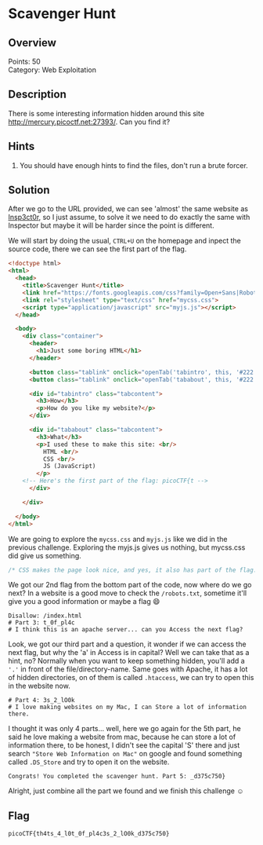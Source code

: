 # Scavenger Hunt
## Overview
Points: 50  
Category: Web Exploitation

## Description
There is some interesting information hidden around this site http://mercury.picoctf.net:27393/. Can you find it?

## Hints

1. You should have enough hints to find the files, don't run a brute forcer.

## Solution

After we go to the URL provided, we can see 'almost' the same website as [Insp3ct0r](../Insp3ct0r/), so I just assume, to solve it we need to do exactly the same with Inspector but maybe it will be harder since the point is different.

We will start by doing the usual, `CTRL+U` on the homepage and inpect the source code, there we can see the first part of the flag.

```html
<!doctype html>
<html>
  <head>
    <title>Scavenger Hunt</title>
    <link href="https://fonts.googleapis.com/css?family=Open+Sans|Roboto" rel="stylesheet">
    <link rel="stylesheet" type="text/css" href="mycss.css">
    <script type="application/javascript" src="myjs.js"></script>
  </head>

  <body>
    <div class="container">
      <header>
		<h1>Just some boring HTML</h1>
      </header>

      <button class="tablink" onclick="openTab('tabintro', this, '#222')" id="defaultOpen">How</button>
      <button class="tablink" onclick="openTab('tababout', this, '#222')">What</button>

      <div id="tabintro" class="tabcontent">
		<h3>How</h3>
		<p>How do you like my website?</p>
      </div>

      <div id="tababout" class="tabcontent">
		<h3>What</h3>
		<p>I used these to make this site: <br/>
		  HTML <br/>
		  CSS <br/>
		  JS (JavaScript)
		</p>
	<!-- Here's the first part of the flag: picoCTF{t -->
      </div>

    </div>

  </body>
</html>
```

We are going to explore the `mycss.css` and `myjs.js` like we did in the previous challenge. Exploring the myjs.js gives us nothing, but mycss.css did give us something.

```css
/* CSS makes the page look nice, and yes, it also has part of the flag. Here's part 2: h4ts_4_l0 */
```

We got our 2nd flag from the bottom part of the code, now where do we go next? In a website is a good move to check the `/robots.txt`, sometime it'll give you a good information or maybe a flag :smile:

```
Disallow: /index.html
# Part 3: t_0f_pl4c
# I think this is an apache server... can you Access the next flag?
```

Look, we got our third part and a question, it wonder if we can access the next flag, but why the 'a' in Access is in capital? Well we can take that as a hint, no? Normally when you want to keep something hidden, you'll add a `'.'` in front of the file/directory-name. Same goes with Apache, it has a lot of hidden directories, on of them is called `.htaccess`, we can try to open this in the website now.

```
# Part 4: 3s_2_lO0k
# I love making websites on my Mac, I can Store a lot of information there.
``` 

I thought it was only 4 parts... well, here we go again for the 5th part, he said he love making a website from mac, because he can store a lot of information there, to be honest, I didn't see the capital 'S' there and just search `"Store Web Information on Mac"` on google and found something called `.DS_Store` and try to open it on the website.

```
Congrats! You completed the scavenger hunt. Part 5: _d375c750}
```

Alright, just combine all the part we found and we finish this challenge :relaxed:


## Flag
```
picoCTF{th4ts_4_l0t_0f_pl4c3s_2_lO0k_d375c750}
```